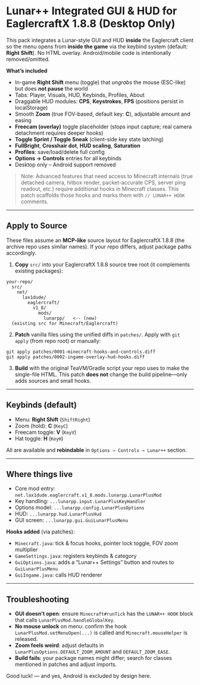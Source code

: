 # Lunar++ Integrated GUI & HUD for EaglercraftX 1.8.8 (Desktop Only)

This pack integrates a Lunar-style GUI and HUD **inside** the Eaglercraft client so the menu
opens from **inside the game** via the keybind system (default: **Right Shift**). No HTML overlay.
Android/mobile code is intentionally removed/omitted.

**What’s included**
- In-game **Right Shift** menu (toggle) that *ungrabs* the mouse (ESC-like) but does **not pause** the world
- Tabs: Player, Visuals, HUD, Keybinds, Profiles, About
- Draggable HUD modules: **CPS**, **Keystrokes**, **FPS** (positions persist in localStorage)
- Smooth **Zoom** (true FOV-based, default key: **C**), adjustable amount and easing
- **Freecam (overlay)** toggle placeholder (stops input capture; real camera detachment requires deeper hooks)
- **Toggle Sprint / Toggle Sneak** (client-side key state latching)
- **FullBright**, **Crosshair dot**, **HUD scaling**, **Saturation**
- **Profiles**: save/load/delete full config
- **Options → Controls** entries for all keybinds
- Desktop only – Android support removed

> Note: Advanced features that need access to Minecraft internals (true detached camera, hitbox render,
> packet-accurate CPS, server ping readout, etc.) require additional hooks in Minecraft classes.
> This patch scaffolds those hooks and marks them with `// LUNAR++ HOOK` comments.

---

## Apply to Source

These files assume an **MCP-like** source layout for EaglercraftX 1.8.8 (the archive repo uses similar names).
If your repo differs, adjust package paths accordingly.

1) **Copy** `src/` into your EaglercraftX 1.8.8 source tree root (it complements existing packages):
```
your-repo/
  src/
    net/
      lax1dude/
        eaglercraft/
          v1_8/
            mods/
              lunarpp/   <-- (new)
  (existing src for Minecraft/Eaglercraft)
```

2) **Patch** vanilla files using the unified diffs in `patches/`.
Apply with `git apply` (from repo root) or manually:
```
git apply patches/0001-minecraft-hooks-and-controls.diff
git apply patches/0002-ingame-overlay-hud-hooks.diff
```

3) **Build** with the original TeaVM/Gradle script your repo uses to make the single-file HTML.
This patch **does not** change the build pipeline—only adds sources and small hooks.

---

## Keybinds (default)
- Menu: **Right Shift** (`ShiftRight`)
- Zoom (hold): **C** (`KeyC`)
- Freecam toggle: **V** (`KeyV`)
- Hat toggle: **H** (`KeyH`)

All are available and **rebindable** in `Options → Controls → Lunar++` section.

---

## Where things live

- Core mod entry: `net.lax1dude.eaglercraft.v1_8.mods.lunarpp.LunarPlusMod`
- Key handling: `...lunarpp.input.LunarPlusKeyHandler`
- Options model: `...lunarpp.config.LunarPlusOptions`
- HUD: `...lunarpp.hud.LunarPlusHud`
- GUI screen: `...lunarpp.gui.GuiLunarPlusMenu`

**Hooks added** (via patches):
- `Minecraft.java`: tick & focus hooks, pointer lock toggle, FOV zoom multiplier
- `GameSettings.java`: registers keybinds & category
- `GuiOptions.java`: adds a “Lunar++ Settings” button and routes to `GuiLunarPlusMenu`
- `GuiIngame.java`: calls HUD renderer

---

## Troubleshooting

- **GUI doesn’t open**: ensure `Minecraft#runTick` has the `LUNAR++ HOOK` block that calls `LunarPlusMod.handleGlobalKey`.
- **No mouse unlock** on menu: confirm the hook `LunarPlusMod.setMenuOpen(...)` is called and `Minecraft.mouseHelper` is released.
- **Zoom feels weird**: adjust defaults in `LunarPlusOptions.DEFAULT_ZOOM_AMOUNT` and `DEFAULT_ZOOM_EASE`.
- **Build fails**: your package names might differ; search for classes mentioned in patches and adjust imports.

Good luck! — and yes, Android is excluded by design here.
